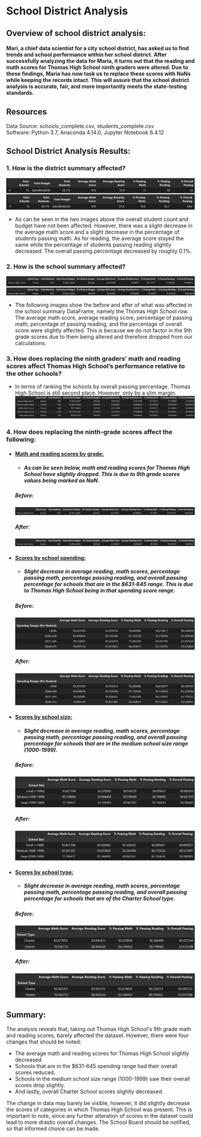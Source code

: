 # School District Analysis

## Overview of school district analysis:
#### Mari, a chief data scientist for a city school district, has asked us to find trends and school performance within her school district. After successfully analyzing the data for Maria, it turns out that the reading and math scores for Thomas High School ninth graders were altered. Due to these findings, Maria has now task us to replace these scores with NaNs while keeping the records intact. This will assure that the school district analysis is accurate, fair, and more importantly meets the state-testing standards.

## Resources 
Data Source: schools_complete.csv, students_complete.csv<br>
Software: Python 3.7, Anaconda 4.14.0, Jupyter Notebook 6.4.12

## School District Analysis Results:

### 1. How is the district summary affected?

![district_summary_before](district_summary_before.png)
![district_summary_after](district_summary_after.png)

- As can be seen in the two images above the overall student count and budget have not been affected.
 However, there was a slight decrease in the average math score and a slight decrease in the percentage of students passing math. As for reading, the average score stayed the same while the percentage of students passing reading slightly decreased. The overall passing percentage decreased by roughly 0.1%.

### 2. How is the school summary affected?
![school_summary_before](school_summary_before.png)
![school_summary_after](school_summary_after.png)
- The following images show the before and after of what was affected in the school summary DataFrame, namely the Thomas High School row. The average math score, average reading score, percentage of passing math, percentage of passing reading, and the percentage of overall score were slightly affected. This is because we do not factor in the 9th grade scores due to them being altered and therefore dropped from our calculations.

### 3.  How does replacing the ninth graders’ math and reading scores affect Thomas High School’s performance relative to the other schools?
- In terms of ranking the schools by overall passing percentage, Thomas High School is still second place. However, only by a slim margin.
![top_five_high_schools](top_five_high_schools.png)

### 4. How does replacing the ninth-grade scores affect the following:
- #### <u>Math and reading scores by grade:</u>
    * ##### As can be seen below, math and reading scores for Thomas High School have slightly dropped. This is due to 9th grade scores values being marked as NaN.
    ##### Before:
    ![average_math_reading_scores_before](average_math_reading_scores_before.png)
    ##### After:
    ![average_math_reading_scores_after](average_math_reading_scores_after.png)

- #### <u>Scores by school spending:</u>
    * ##### Slight decrease in average reading, math scores, percentage passing math, percentage passing reading, and overall passing percentage for schools that are in the $631-645 range. This is due to Thomas High School being in that spending score range.
    ##### Before:
    ![scores_by_school_spending_before.png](scores_by_school_spending_before.png)
    ##### After:
    ![scores_by_school_spending_after.png](scores_by_school_spending_after.png)


- #### <u>Scores by school size:</u>
    * ##### Slight decrease in average reading, math scores, percentage passing math, percentage passing reading, and overall passing percentage for schools that are in the medium school size range (1000-1999).
    ##### Before:
    ![scores_by_school_size_before.png](scores_by_school_size_before.png)
    ##### After:
    ![scores_by_school_size_after.png](scores_by_school_size_after.png)

- #### <u>Scores by school type:</u>
    * ##### Slight decrease in average reading, math scores, percentage passing math, percentage passing reading, and overall passing percentage for schools that are of the Charter School type.
    ##### Before:
    ![scores_by_school_type_before.png](scores_by_school_type_before.png)
    ##### After:
    ![scores_by_school_type_after.png](scores_by_school_type_after.png)

## Summary:
The analysis reveals that, taking out Thomas High School's 9th grade math and reading scores, barely affected the dataset. However, there were four changes that should be noted:
- The average math and reading scores for Thomas High School slightly decreased.
- Schools that are in the $631-645 spending range had their overall scores reduced.
- Schools in the medium school size range (1000-1999) saw their overall scores drop slightly.
- And lastly, overall Charter School scores slightly decreased.

The change in data may barely be visible, however, it did slightly decrease the scores of categories in which Thomas High School was present. This is important to note, since any further alteration of scores in the dataset could lead to more drastic overall changes. The School Board should be notified, so that informed choice can be made.
